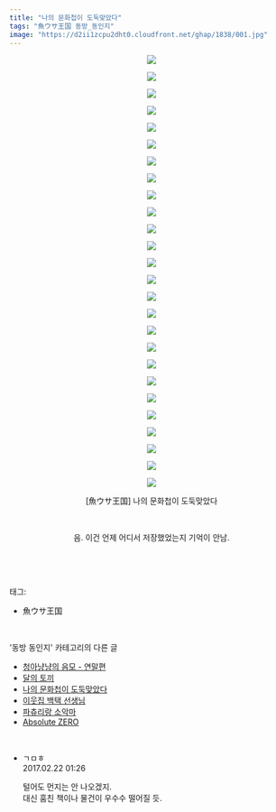 ```yaml
---
title: "나의 문화첩이 도둑맞았다"
tags: "魚ウサ王国 동방_동인지"
image: "https://d2ii1zcpu2dht0.cloudfront.net/ghap/1838/001.jpg"
---
```

<div class="article">
<p style="text-align: center; clear: none; float: none;"><img src="{{ site.imgserver9 }}/ghap/1838/001.jpg"/></p>
<p style="text-align: center; clear: none; float: none;"><img src="{{ site.imgserver9 }}/ghap/1838/002.jpg"/></p>
<p style="text-align: center; clear: none; float: none;"><img src="{{ site.imgserver9 }}/ghap/1838/003.jpg"/></p>
<p style="text-align: center; clear: none; float: none;"><img src="{{ site.imgserver9 }}/ghap/1838/004.jpg"/></p>
<p style="text-align: center; clear: none; float: none;"><img src="{{ site.imgserver9 }}/ghap/1838/005.jpg"/></p>
<p style="text-align: center; clear: none; float: none;"><img src="{{ site.imgserver9 }}/ghap/1838/006.jpg"/></p>
<p style="text-align: center; clear: none; float: none;"><img src="{{ site.imgserver9 }}/ghap/1838/007.jpg"/></p>
<p style="text-align: center; clear: none; float: none;"><img src="{{ site.imgserver9 }}/ghap/1838/008.jpg"/></p>
<p style="text-align: center; clear: none; float: none;"><img src="{{ site.imgserver9 }}/ghap/1838/009.jpg"/></p>
<p style="text-align: center; clear: none; float: none;"><img src="{{ site.imgserver9 }}/ghap/1838/010.jpg"/></p>
<p style="text-align: center; clear: none; float: none;"><img src="{{ site.imgserver9 }}/ghap/1838/011.jpg"/></p>
<p style="text-align: center; clear: none; float: none;"><img src="{{ site.imgserver9 }}/ghap/1838/012.jpg"/></p>
<p style="text-align: center; clear: none; float: none;"><img src="{{ site.imgserver9 }}/ghap/1838/013.jpg"/></p>
<p style="text-align: center; clear: none; float: none;"><img src="{{ site.imgserver9 }}/ghap/1838/014.jpg"/></p>
<p style="text-align: center; clear: none; float: none;"><img src="{{ site.imgserver9 }}/ghap/1838/015.jpg"/></p>
<p style="text-align: center; clear: none; float: none;"><img src="{{ site.imgserver9 }}/ghap/1838/016.jpg"/></p>
<p style="text-align: center; clear: none; float: none;"><img src="{{ site.imgserver9 }}/ghap/1838/017.jpg"/></p>
<p style="text-align: center; clear: none; float: none;"><img src="{{ site.imgserver9 }}/ghap/1838/018.jpg"/></p>
<p style="text-align: center; clear: none; float: none;"><img src="{{ site.imgserver9 }}/ghap/1838/019.jpg"/></p>
<p style="text-align: center; clear: none; float: none;"><img src="{{ site.imgserver9 }}/ghap/1838/020.jpg"/></p>
<p style="text-align: center; clear: none; float: none;"><img src="{{ site.imgserver9 }}/ghap/1838/021.jpg"/></p>
<p style="text-align: center; clear: none; float: none;"><img src="{{ site.imgserver9 }}/ghap/1838/022.jpg"/></p>
<p style="text-align: center; clear: none; float: none;"><img src="{{ site.imgserver9 }}/ghap/1838/023.jpg"/></p>
<p style="text-align: center; clear: none; float: none;"><img src="{{ site.imgserver9 }}/ghap/1838/024.jpg"/></p>
<p style="text-align: center; clear: none; float: none;"><img src="{{ site.imgserver9 }}/ghap/1838/025.jpg"/></p>
<p style="text-align: center; clear: none; float: none;"><img src="{{ site.imgserver9 }}/ghap/1838/026.jpg"/></p>
<p style="text-align: center; clear: none; float: none;">[魚ウサ王国] 나의 문화첩이 도둑맞았다</p>
<p style="text-align: center; clear: none; float: none;"><br/></p>
<p style="text-align: center; clear: none; float: none;">음. 이건 언제 어디서 저장했었는지 기억이 안남.</p>
<p><br/></p>
</div><br/>
<div class="tagTrail">
<p>태그: </p>
<ul>
<li>魚ウサ王国</li>
</ul>
</div><br/>
<div class="another">
<p>'동방 동인지' 카테고리의 다른 글</p>
<ul>
<li><a href="/ghap_1840">청아냥냥의 음모 - 연말편</a></li>
<li><a href="/ghap_1839">달의 토끼</a></li>
<li><a href="/ghap_1838">나의 문화첩이 도둑맞았다</a></li>
<li><a href="/ghap_1837">이웃집 백택 선생님</a></li>
<li><a href="/ghap_1835">파츄리랑 소악마</a></li>
<li><a href="/ghap_1834">Absolute ZERO</a></li>
</ul>
</div><br/>
<div class="cb_module cb_fluid">
<div class="cb_wrt cb_profile">
<div class="comment">
<ul>
<li class="cb_thumb_off" id="comment14921786">
<div class="cb_comment_area">
<div class="cb_info_area">
<div class="cb_section">
<span class="cb_nick_name">ㄱㅁㅎ</span>
</div>
<div class="cb_section">
<span class="cb_date">2017.02.22 01:26 </span>
</div>
</div>
<div class="cb_dsc_comment">
<p class="cb_dsc">
											털어도 먼지는 안 나오겠지.<br/>
대신 훔친 책이나 물건이 우수수 떨어질 듯.
										</p>
</div>
</div></li>
</ul>
</div>
</div><!-- commentList close -->
</div><br/>
